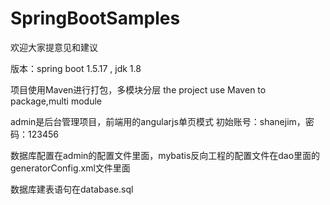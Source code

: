 # SpringBootSamples
欢迎大家提意见和建议

版本：spring boot 1.5.17 , jdk 1.8

项目使用Maven进行打包，多模块分层
the project use Maven to package,multi module

admin是后台管理项目，前端用的angularjs单页模式
初始账号：shanejim，密码：123456

数据库配置在admin的配置文件里面，mybatis反向工程的配置文件在dao里面的generatorConfig.xml文件里面

数据库建表语句在database.sql
